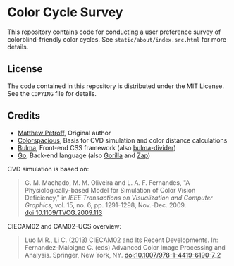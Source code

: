 # Color Cycle Survey

This repository contains code for conducting a user preference survey of
colorblind-friendly color cycles. See `static/about/index.src.html` for
more details.


## License

The code contained in this repository is distributed under the MIT License. See
the `COPYING` file for details.


## Credits

* [Matthew Petroff](https://mpetroff.net/), Original author
* [Colorspacious](https://github.com/njsmith/colorspacious), Basis for CVD simulation and color distance calculations
* [Bulma](https://bulma.io/), Front-end CSS framework (also [bulma-divider](https://github.com/Wikiki/bulma-divider))
* [Go](https://golang.org/), Back-end language (also [Gorilla](https://www.gorillatoolkit.org/) and [Zap](https://github.com/uber-go/zap))

CVD simulation is based on:

> G. M. Machado, M. M. Oliveira and L. A. F. Fernandes, "A Physiologically-based Model for Simulation of Color Vision Deficiency," in _IEEE Transactions on Visualization and Computer Graphics_, vol. 15, no. 6, pp. 1291-1298, Nov.-Dec. 2009. [doi:10.1109/TVCG.2009.113](https://doi.org/10.1109/TVCG.2009.113)

CIECAM02 and CAM02-UCS overview:

> Luo M.R., Li C. (2013) CIECAM02 and Its Recent Developments. In: Fernandez-Maloigne C. (eds) Advanced Color Image Processing and Analysis. Springer, New York, NY. [doi:10.1007/978-1-4419-6190-7_2](https://doi.org/10.1007/978-1-4419-6190-7_2)
